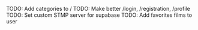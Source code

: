 TODO: Add categories to /
TODO: Make better /login, /registration, /profile
TODO: Set custom STMP server for supabase
TODO: Add favorites films to user
